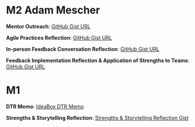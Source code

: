 # M2 Adam Mescher 

__Mentor Outreach__: [GitHub Gist URL](https://gist.github.com/AdamMescher/eaea006ceb61e85eedba9b74e65af07b)

__Agile Practices Reflection__: [GitHub Gist URL](https://gist.github.com/AdamMescher/b20cf969cc338bb92d064163513013ec)

__In-person Feedback Conversation Reflection__: [GitHub Gist URL](https://gist.github.com/AdamMescher/22ec977882db99ecd25d0f1491cecd67)

__Feedback Implementation Reflection & Application of Strengths to Teams__: [GitHub Gist URL](https://gist.github.com/AdamMescher/889444ec08f6f78789ab9c5013e43a6e)

# M1

__DTR Memo__: [IdeaBox DTR Memo](https://gist.github.com/AdamMescher/0ba08cc4ed2c2144d3fcd32f8fb5a7aa)

__Strengths & Storytelling Reflection__:  [Strengths & Storytelling Reflection Gist](https://gist.github.com/AdamMescher/c0b6bf5dd711e2d93a8d6660467655ed)
